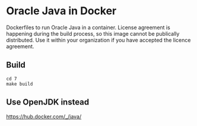 # Oracle Java in Docker
Dockerfiles to run Oracle Java in a container. License agreement is happening during the build process, so this image cannot be publically distributed. Use it within your organization if you have accepted the licence agreement.

## Build

    cd 7
    make build

## Use OpenJDK instead
https://hub.docker.com/_/java/
